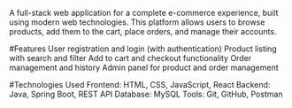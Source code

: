 A full-stack web application for a complete e-commerce experience, built using modern web technologies. This platform allows users to browse products, add them to the cart, place orders, and manage their accounts.

#Features User registration and login (with authentication) Product listing with search and filter Add to cart and checkout functionality Order management and history Admin panel for product and order management

#Technologies Used Frontend: HTML, CSS, JavaScript, React Backend: Java, Spring Boot, REST API Database: MySQL Tools: Git, GitHub, Postman
